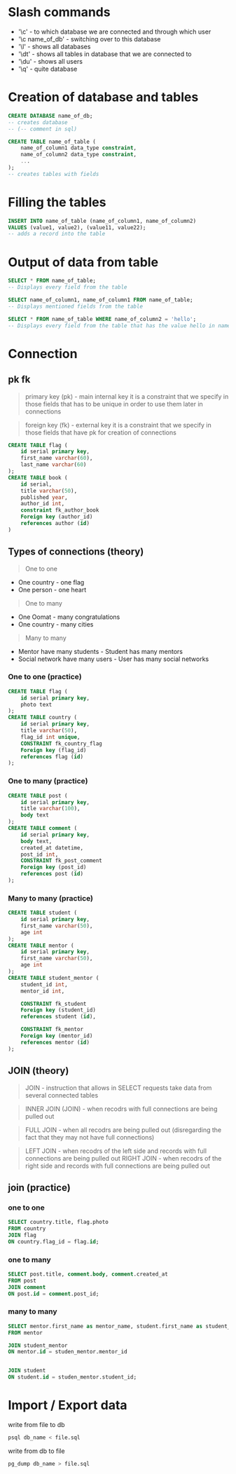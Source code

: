 # Slash commands
* '\c' - to which database we are connected and through which user
* '\c name_of_db' - switching over to this database
* '\l' - shows all databases
* '\dt' - shows all tables in database that we are connected to
* '\du' - shows all users
* '\q' - quite database

# Creation of database and tables
```sql
CREATE DATABASE name_of_db;
-- creates database
-- (-- comment in sql)

CREATE TABLE name_of_table (
    name_of_column1 data_type constraint,
    name_of_column2 data_type constraint,
    ...
);
-- creates tables with fields
```

# Filling the tables
```sql
INSERT INTO name_of_table (name_of_column1, name_of_column2)
VALUES (value1, value2), (value11, value22);
-- adds a record into the table
``` 

# Output of data from table
```sql
SELECT * FROM name_of_table;
-- Displays every field from the table
```

```sql
SELECT name_of_column1, name_of_column1 FROM name_of_table;
-- Displays mentioned fields from the table
```

```sql
SELECT * FROM name_of_table WHERE name_of_column2 = 'hello';
-- Displays every field from the table that has the value hello in name_of_column2 column
```

# Connection
## pk fk
> primary key (pk) - main internal key
> it is a constraint that we specify in those fields that has to be unique in order to use them later in connections

> foreign key (fk) - external key
> it is a constraint that we specify in those fields that have pk for creation of connections

```sql
CREATE TABLE flag (
    id serial primary key,
    first_name varchar(60),
    last_name varchar(60)
);
CREATE TABLE book (
    id serial,
    title varchar(50),
    published year,
    author_id int,
    constraint fk_author_book
    Foreign key (author_id)
    references author (id)
)
```

## Types of connections (theory)
> One to one
* One country - one flag
* One person - one heart

> One to many
* One Oomat - many congratulations 
* One country - many cities

> Many to many
* Mentor have many students - Student has many mentors
* Social network have many users - User has many social networks

### One to one (practice)
```sql
CREATE TABLE flag (
    id serial primary key,
    photo text
);
CREATE TABLE country (
    id serial primary key,
    title varchar(50),
    flag_id int unique,
    CONSTRAINT fk_country_flag
    Foreign key (flag_id)
    references flag (id)
);
```


### One to many (practice)
```sql
CREATE TABLE post (
    id serial primary key,
    title varchar(100),
    body text
);
CREATE TABLE comment (
    id serial primary key,
    body text,
    created_at datetime,
    post_id int,
    CONSTRAINT fk_post_comment
    Foreign key (post_id)
    references post (id)
);
```


### Many to many (practice)
```sql
CREATE TABLE student (
    id serial primary key,
    first_name varchar(50),
    age int
);
CREATE TABLE mentor (
    id serial primary key,
    first_name varchar(50),
    age int
);
CREATE TABLE student_mentor (
    student_id int,
    mentor_id int,

    CONSTRAINT fk_student
    Foreign key (student_id)
    references student (id),

    CONSTRAINT fk_mentor
    Foreign key (mentor_id)
    references mentor (id)
);
```

## JOIN (theory)
> JOIN - instruction that allows in SELECT requests take data from several connected tables

> INNER JOIN (JOIN) - when recodrs with full connections are being pulled out

> FULL JOIN - when all recodrs are being pulled out (disregarding the fact that they may not have full connections)

> LEFT JOIN - when recodrs of the left side and records with full connections are being pulled out
> RIGHT JOIN - when recodrs of the right side and records with full connections are being pulled out

## join (practice)

### one to one
```sql
SELECT country.title, flag.photo
FROM country
JOIN flag
ON country.flag_id = flag.id;
```

### one to many
```sql
SELECT post.title, comment.body, comment.created_at
FROM post
JOIN comment
ON post.id = comment.post_id;
```

### many to many
```sql
SELECT mentor.first_name as mentor_name, student.first_name as student_name
FROM mentor

JOIN student_mentor
ON mentor.id = studen_mentor.mentor_id


JOIN student
ON student.id = studen_mentor.student_id;
```

# Import / Export data
write from file to db
```bash
psql db_name < file.sql
```
write from db to file
```bash
pg_dump db_name > file.sql
```